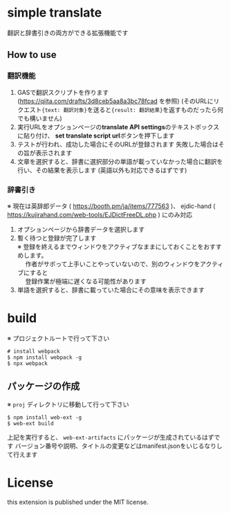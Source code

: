 # simple translate

翻訳と辞書引きの両方ができる拡張機能です

## How to use

### 翻訳機能

1. GASで翻訳スクリプトを作ります
   (https://qiita.com/drafts/3d8ceb5aa8a3bc78fcad を参照)
   (そのURLにリクエスト`{text: 翻訳対象}`を送ると`{result: 翻訳結果}`を返すものだったら何でも構いません)
2. 実行URLをオプションページの**translate API settings**のテキストボックスに貼り付け、
   **set translate script url**ボタンを押下します
3. テストが行われ、成功した場合にそのURLが登録されます
   失敗した場合はその旨が表示されます
4. 文章を選択すると、辞書に選択部分の単語が載っていなかった場合に翻訳を行い、その結果を表示します
   (英語以外も対応できるはずです)

### 辞書引き

※ 現在は英辞郎データ ( https://booth.pm/ja/items/777563 )、 ejdic-hand ( https://kujirahand.com/web-tools/EJDictFreeDL.php ) にのみ対応

1. オプションページから辞書データを選択します
2. 暫く待つと登録が完了します  
   ※ 登録を終えるまでウィンドウをアクティブなままにしておくことをおすすめします。  
   　 作者がサボって上手いことやっていないので、別のウィンドウをアクティブにすると  
   　 登録作業が極端に遅くなる可能性があります
3. 単語を選択すると、辞書に載っていた場合にその意味を表示できます

# build

※ プロジェクトルートで行って下さい

```shell
# install webpack
$ npm install webpack -g
$ npx webpack
```

## パッケージの作成

※ `proj` ディレクトリに移動して行って下さい

```shell
$ npm install web-ext -g
$ web-ext build
```

上記を実行すると、 `web-ext-artifacts` にパッケージが生成されているはずです
バージョン番号や説明、タイトルの変更などはmanifest.jsonをいじるなりして行えます

# License

this extension is published under the MIT license.